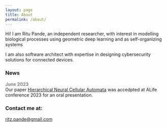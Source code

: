```yaml
---
layout: page
title: About
permalink: /about/
---
```


Hi! I am Ritu Pande, an independent researcher, with interest in modelling biological processes using geometric deep learning and as self-organizing systems 

I am also software architect with expertise in designing cybersecurity solutions for connected devices. 

### News

<span style="color:gray"> <b> June 2023 </b></span>  
Our paper [Hierarchical Neural Cellular Automata]() was accedpted at ALife conference 2023 for an oral presentation.  

### Contact me at:

[ritz.pande@gmail.com](mailto:ritz.pande@gmail.com)
